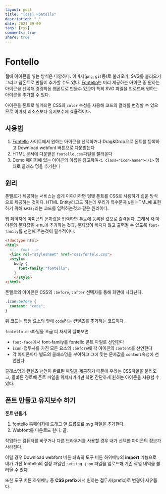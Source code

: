 ```yaml
---
layout: post
title: "[css] Fontello"
description: " "
date: 2021-09-09
tags: [css]
comments: true
share: true
---
```


# Fontello

웹에 아이콘을 넣는 방식은 다양하다. 이미지(`png`, `gif`등)로 불러오기, SVG를 불러오기 그리고 웹폰트로 만들어 추가할 수도 있다. [Fontello](fontello.com)는 미리 제공하는 아이콘 중 원하는 아이콘을 선택해 경량화된 웹폰트로 만들수 있으며 특히 SVG 파일을 업로드해 원하는 아이콘을 추가할 수 있다.

아이콘을 폰트로 넣게되면 CSS의 `color` 속성을 사용해 코드의 컬러를 변경할 수 있으므로 이미지 리소스보다 유지보수에 효율적이다.

## 사용법

1. [Fontello](fontello.com) 사이트에서 원하는 아이콘을 선택하거나 Drag&Drop으로 폰트를 등록하고 Download webfont 버튼으로 다운받는다
2. HTML 문서에 다운받은 `fontello.css`파일을 불러온다
3. Demo 페이지에 있는 아이콘의 이름을 참고하여`<i class="icon-name"></i>` 형태로 클래스 명을 추가한다

## 원리

폰텔로가 제공하는 서비스는 쉽게 이야기하면 딩벳 폰트를 CSS로 사용하기 쉽운 방식으로 제공하는 것이다. HTML Entity라고도 하는데 우리가 특수문자 `&`을 HTML에 표현하기 위해 `&#38;`라는 코드를 입력하는것과 같은 원리이다.

웹 페이지에 아이콘의 문자값을 입력하면 폰트에 등록된 값으로 출력된다. 그래서 각 아이콘의 문자값을 `HTML`에 추가하는 것과, 문자값이 깨지지 않고 출력될 수 있도록  `font-family`를 선언해 주는것이 필수적이다.

```html
<!doctype html>
<html>
  <!-- font -->
  <link rel="stylesheet" href="css/fontelo.css">
  <style>
    body {
      font-family:"fontello";
    }
 	</style>
</html>
```

폰텔로의 아이콘은 CSS의  `:before`, `:after` 선택자를 통해 화면에 나타난다. 

```css
.icon:before {
  content: "code";
}
```

위 코드는 특정 요소의 앞에 `code`라는 컨텐츠를 추가하는 코드이다.

`fontello.css`파일을 조금 더 자세히 살펴보면  

* `font-face`에서 font-family를 fontello 폰트 파일로 선언한다
* `icon-`접두사를 가진 모든 요소의 `:before`에 각 아이콘의 `content`를 선언한다
* 각 아이콘마다 별도의 클래스명을 부여하고 그에 맞는 문자값을 `content`속성에 선언한다

클래스명과 컨텐츠 선언이 완료된 파일을 제공하기 때문에 우리는 CSS파일을 불러오고, 올바른 경로에 폰트 파일을 위치시키기만 하면 간단하게 원하는 아이콘을 사용할 수 있다.

## 폰트 만들고 유지보수 하기

**폰트 만들기:**

1. fontello 홈페이지에 드래그 앤 드롭으로 svg 파일을 추가한다.
2. Webfont를 다운로드 한다. 끝.

작업하는 컴퓨터를 바꾸거나 다른 브라우저를 사용할 경우 내가 선택한 아이콘의 정보가 사라진다. 

이럴 경우 Download webfont 버튼 좌측의 도구 버튼 하위메뉴의 **import** 기능으로 내가 가진 fontello의 설정 파일인 `setting.json` 파일을 업로드해 기존 작업 내역을 불러올 수 있다.

또한 도구 버튼 하위메뉴 중 **CSS prefix**에서 원하는 접두사(prefix)로 변경이 자유롭다.